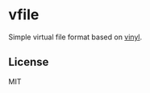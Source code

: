 # vfile

Simple virtual file format based on [vinyl](https://github.com/gulpjs/vinyl).

## License

MIT
